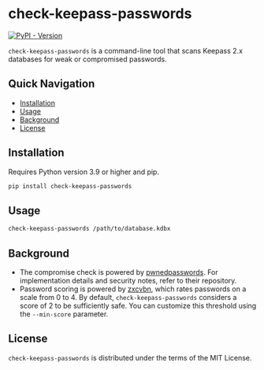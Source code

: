 # check-keepass-passwords

[![PyPI - Version](https://img.shields.io/pypi/v/check-keepass-passwords)](https://pypi.org/project/check-keepass-passwords/)


`check-keepass-passwords` is a command-line tool that scans Keepass 2.x databases for weak or compromised passwords.

## Quick Navigation

- [Installation](#installation)
- [Usage](#usage)
- [Background](#background)
- [License](#license)

## Installation

Requires Python version 3.9 or higher and pip.

```bash
pip install check-keepass-passwords
```

## Usage

```bash
check-keepass-passwords /path/to/database.kdbx
```

## Background

- The compromise check is powered by [pwnedpasswords](https://github.com/lionheart/pwnedpasswords). For implementation
  details and security notes, refer to their repository.
- Password scoring is powered by [zxcvbn](https://github.com/dwolfhub/zxcvbn-python), which rates passwords on a scale
  from 0 to 4. By default, `check-keepass-passwords` considers a score of 2 to be sufficiently safe. You can customize
  this threshold using the `--min-score` parameter.

## License

`check-keepass-passwords` is distributed under the terms of the MIT License.
